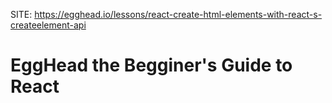 SITE: https://egghead.io/lessons/react-create-html-elements-with-react-s-createelement-api

# EggHead the Begginer's Guide to React
